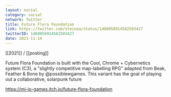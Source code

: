 ```yaml
---
layout: social
category: social
network: Twitter
title: Future Flora Foundation
link: https://twitter.com/steinea/status/1460058914582503427
twitterID: 1460058914582503427
date: 2021-11-14
---
```


[[2021]] / [[posting]]

Future Flora Foundation is built with the Cool, Chrome + Cybernetics system (C3), a "slightly competitive map-labelling RPG" adapted from Beak, Feather & Bone by @possiblewgames. This variant has the goal of playing out a collaborative, solarpunk future

<https://mi-jo-games.itch.io/future-flora-foundation>
